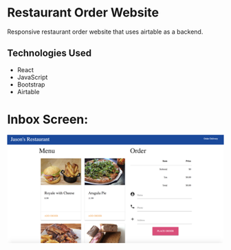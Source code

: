 # Restaurant Order Website

Responsive restaurant order website that uses airtable as a backend.

## Technologies Used
- React
- JavaScript
- Bootstrap
- Airtable

# Inbox Screen:

![screenshot](./README/screenshot.png?raw=true)


